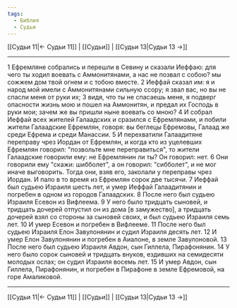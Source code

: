 ```yaml
---
tags:
  - Библия
  - Судьи
---
```

[[Судьи 11|← Судьи 11]] | [[Судьи]] | [[Судьи 13|Судьи 13 →]]

---
1 Ефремляне собрались и перешли в Севину и сказали Иеффаю: для чего ты ходил воевать с Аммонитянами, а нас не позвал с собою? мы сожжем дом твой огнем и с тобою вместе.
2 Иеффай сказал им: я и народ мой имели с Аммонитянами сильную ссору; я звал вас, но вы не спасли меня от руки их;
3 видя, что ты не спасаешь меня, я подверг опасности жизнь мою и пошел на Аммонитян, и предал их Господь в руки мои; зачем же вы пришли ныне воевать со мною?
4 И собрал Иеффай всех жителей Галаадских и сразился с Ефремлянами, и побили жители Галаадские Ефремлян, говоря: вы беглецы Ефремовы, Галаад же среди Ефрема и среди Манассии.
5 И перехватили Галаадитяне переправу чрез Иордан от Ефремлян, и когда кто из уцелевших Ефремлян говорил: "позвольте мне переправиться", то жители Галаадские говорили ему: не Ефремлянин ли ты? Он говорил: нет.
6 Они говорили ему "скажи: шибболет", а он говорил: "сибболет", и не мог иначе выговорить. Тогда они, взяв его, заколали у переправы чрез Иордан. И пало в то время из Ефремлян сорок две тысячи.
7 Иеффай был судьею Израиля шесть лет, и умер Иеффай Галаадитянин и погребен в одном из городов Галаадских.
8 После него был судьею Израиля Есевон из Вифлеема.
9 У него было тридцать сыновей, и тридцать дочерей отпустил он из дома [в замужество], а тридцать дочерей взял со стороны за сыновей своих, и был судьею Израиля семь лет.
10 И умер Есевон и погребен в Вифлееме.
11 После него был судьею Израиля Елон Завулонянин и судил Израиля десять лет.
12 И умер Елон Завулонянин и погребен в Аиалоне, в земле Завулоновой.
13 После него был судьею Израиля Авдон, сын Гиллела, Пирафонянин.
14 У него было сорок сыновей и тридцать внуков, ездивших на семидесяти молодых ослах; он судил Израиля восемь лет.
15 И умер Авдон, сын Гиллела, Пирафонянин, и погребен в Пирафоне в земле Ефремовой, на горе Амаликовой.

---
[[Судьи 11|← Судьи 11]] | [[Судьи]] | [[Судьи 13|Судьи 13 →]]